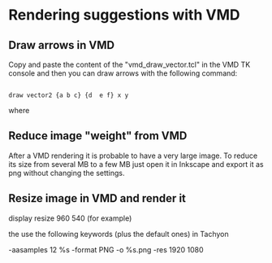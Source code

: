 # Rendering suggestions with VMD

## Draw arrows in VMD 
Copy and paste the content of the "vmd_draw_vector.tcl" in the VMD TK console and then you can draw arrows with the following command:
```

draw vector2 {a b c} {d  e f} x y

```
where 

## Reduce image "weight" from VMD

After a VMD rendering it is probable to have a very large image. To reduce its size from several MB to a few MB just open it in Inkscape and export it as png without changing the settings.


## Resize image in VMD and render it 
display resize 960 540 (for example)

the use the following keywords (plus the default ones) in Tachyon  

-aasamples 12 %s -format PNG -o %s.png  -res 1920 1080
